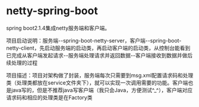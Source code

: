 # netty-spring-boot
spring boot2.1.4集成netty服务端和客户端。

项目启动说明：服务端--spring-boot-netty-server，客户端--spring-boot-netty-client，先启动服务端的启动类，再启动客户端的启动类，从控制台能看到已完成从客户端发起请求--服务端处理请求并返回数据--客户端接收到数据并做后续处理的过程

项目描述：项目对架构做了封装，服务端每次只需要到msg.xml配置请求码和处理类（处理类都放在service文件夹下），就可以实现一次调用需要的功能。客户端也是java写的，但是不推荐java写客户端（我只会Java，方便测试^_^），客户端对应请求码和相应的处理类是在Factory类
